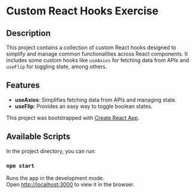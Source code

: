 # Custom React Hooks Exercise

## Description

This project contains a collection of custom React hooks designed to simplify and manage common functionalities across React components. 
It includes some custom hooks like `useAxios` for fetching data from APIs and `useFlip` for toggling state, among others.

## Features
- **useAxios**: Simplifies fetching data from APIs and managing state.
- **useFlip**: Provides an easy way to toggle boolean states.


This project was bootstrapped with [Create React App](https://github.com/facebook/create-react-app).

## Available Scripts

In the project directory, you can run:

### `npm start`

Runs the app in the development mode.<br />
Open [http://localhost:3000](http://localhost:3000) to view it in the browser.